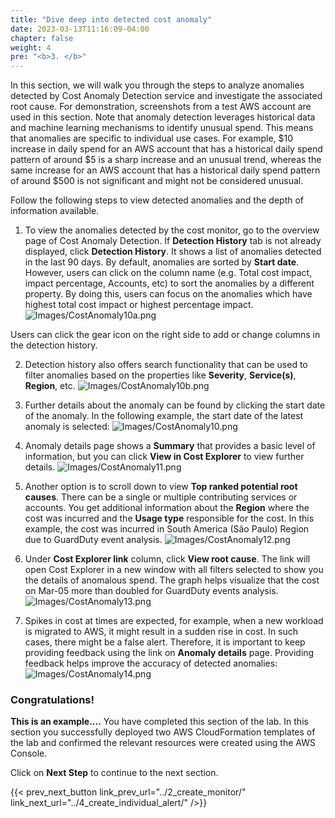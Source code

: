 ```yaml
---
title: "Dive deep into detected cost anomaly"
date: 2023-03-13T11:16:09-04:00
chapter: false
weight: 4
pre: "<b>3. </b>"
---
```


In this section, we will walk you through the steps to analyze anomalies detected by Cost Anomaly Detection service and investigate the associated root cause. For demonstration, screenshots from a test AWS account are used in this section. Note that anomaly detection leverages historical data and machine learning mechanisms to identify unusual spend. This means that anomalies are specific to individual use cases. For example, $10 increase in daily spend for an AWS account that has a historical daily spend pattern of around $5 is a sharp increase and an unusual trend, whereas the same increase for an AWS account that has a historical daily spend pattern of around $500 is not significant and might not be considered unusual.

Follow the following steps to view detected anomalies and the depth of information available.

1. To view the anomalies detected by the cost monitor, go to the overview page of Cost Anomaly Detection. If **Detection History** tab is not already displayed, click **Detection History**. It shows a list of anomalies detected in the last 90 days. By default, anomalies are sorted by **Start date**. However, users can click on the column name (e.g. Total cost impact, impact percentage, Accounts, etc) to sort the anomalies by a different property. By doing this, users can focus on the anomalies which have highest total cost impact or highest percentage impact.
![Images/CostAnomaly10a.png](/Cost/200_6_Cost_Anomaly_Detection/Images/cost_anomaly_10a.png?classes=lab_picture_small)

Users can click the gear icon on the right side to add or change columns in the detection history. 

2. Detection history also offers search functionality that can be used to filter anomalies based on the properties like **Severity**, **Service(s)**, **Region**, etc. 
![Images/CostAnomaly10b.png](/Cost/200_6_Cost_Anomaly_Detection/Images/cost_anomaly_10b.png?classes=lab_picture_small)

3. Further details about the anomaly can be found by clicking the start date of the anomaly. In the following example, the start date of the latest anomaly is selected:
![Images/CostAnomaly10.png](/Cost/200_6_Cost_Anomaly_Detection/Images/cost_anomaly_10.png?classes=lab_picture_small)

4. Anomaly details page shows a **Summary** that provides a basic level of information, but you can click **View in Cost Explorer** to view further details.
![Images/CostAnomaly11.png](/Cost/200_6_Cost_Anomaly_Detection/Images/cost_anomaly_11.png?classes=lab_picture_small)

5. Another option is to scroll down to view **Top ranked potential root causes**. There can be a single or multiple contributing services or accounts. You get additional information about the **Region** where the cost was incurred and the **Usage type** responsible for the cost. In this example, the cost was incurred in South America (São Paulo) Region due to GuardDuty event analysis.
![Images/CostAnomaly12.png](/Cost/200_6_Cost_Anomaly_Detection/Images/cost_anomaly_12.png?classes=lab_picture_small)

6. Under **Cost Explorer link** column, click **View root cause**. The link will open Cost Explorer in a new window with all filters selected to show you the details of anomalous spend. The graph helps visualize that the cost on Mar-05 more than doubled for GuardDuty events analysis. 
![Images/CostAnomaly13.png](/Cost/200_6_Cost_Anomaly_Detection/Images/cost_anomaly_13.png?classes=lab_picture_small)

7. Spikes in cost at times are expected, for example, when a new workload is migrated to AWS, it might result in a sudden rise in cost. In such cases, there might be a false alert. Therefore, it is important to keep providing feedback using the link on **Anomaly details** page. Providing feedback helps improve the accuracy of detected anomalies:
![Images/CostAnomaly14.png](/Cost/200_6_Cost_Anomaly_Detection/Images/cost_anomaly_14.png?classes=lab_picture_small)

### Congratulations!
**This is an example....**
You have completed this section of the lab. In this section you
successfully deployed two AWS CloudFormation templates of the lab and
confirmed the relevant resources were created using the AWS Console.

Click on **Next Step** to continue to the next section.

{{< prev_next_button link_prev_url="../2_create_monitor/" link_next_url="../4_create_individual_alert/" />}}